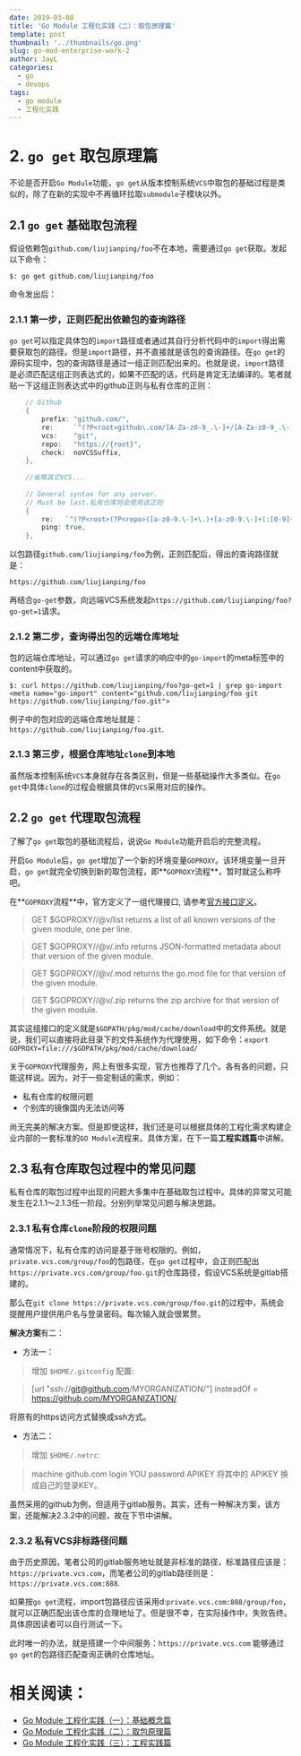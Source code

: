 ```yaml
---
date: 2019-03-08
title: 'Go Module 工程化实践（二）：取包原理篇'
template: post
thumbnail: '../thumbnails/go.png'
slug: go-mod-enterprise-work-2
author: JayL
categories:
  - go
  - devops
tags:
  - go module
  - 工程化实践
---
```


# 2. `go get` 取包原理篇

不论是否开启`Go Module`功能，`go get`从版本控制系统`VCS`中取包的基础过程是类似的，除了在新的实现中不再循环拉取`submodule`子模块以外。

## 2.1 `go get` 基础取包流程

假设依赖包`github.com/liujianping/foo`不在本地，需要通过`go get`获取。发起以下命令：

````
$: go get github.com/liujianping/foo
````

命令发出后：

### 2.1.1 第一步，正则匹配出依赖包的查询路径

   `go get`可以指定具体包的`import`路径或者通过其自行分析代码中的`import`得出需要获取包的路径。但是`import`路径，并不直接就是该包的查询路径。在`go get`的源码实现中，包的查询路径是通过一组正则匹配出来的。也就是说，`import`路径是必须匹配这组正则表达式的，如果不匹配的话，代码是肯定无法编译的。笔者就贴一下这组正则表达式中的github正则与私有仓库的正则：

````go    
    // Github
	{
		prefix: "github.com/",
		re:     `^(?P<root>github\.com/[A-Za-z0-9_.\-]+/[A-Za-z0-9_.\-]+)(/[\p{L}0-9_.\-]+)*$`,
		vcs:    "git",
		repo:   "https://{root}",
		check:  noVCSSuffix,
	},
    
    //省略其它VCS...
    
    // General syntax for any server. 
	// Must be last.私有仓库将会使用该正则
	{
		re:   `^(?P<root>(?P<repo>([a-z0-9.\-]+\.)+[a-z0-9.\-]+(:[0-9]+)?(/~?[A-Za-z0-9_.\-]+)+?)\.(?P<vcs>bzr|fossil|git|hg|svn))(/~?[A-Za-z0-9_.\-]+)*$`,
		ping: true,
	},
````

以包路径`github.com/liujianping/foo`为例，正则匹配后，得出的查询路径就是：

`https://github.com/liujianping/foo`

再结合`go-get`参数，向远端VCS系统发起`https://github.com/liujianping/foo?go-get=1`请求。

### 2.1.2 第二步，查询得出包的远端仓库地址

包的远端仓库地址，可以通过`go get`请求的响应中的`go-import`的meta标签中的content中获取的。

````
$: curl https://github.com/liujianping/foo?go-get=1 | grep go-import
<meta name="go-import" content="github.com/liujianping/foo git https://github.com/liujianping/foo.git">
````
例子中的包对应的远端仓库地址就是：`https://github.com/liujianping/foo.git`.

### 2.1.3 第三步，根据仓库地址`clone`到本地

虽然版本控制系统`VCS`本身就存在各类区别，但是一些基础操作大多类似。在`go get`中具体`clone`的过程会根据具体的`VCS`采用对应的操作。


## 2.2 `go get` 代理取包流程

了解了`go get`取包的基础流程后，说说`Go Module`功能开启后的完整流程。

开启`Go Module`后，`go get`增加了一个新的环境变量`GOPROXY`。该环境变量一旦开启，`go get`就完全切换到新的取包流程，即**`GOPROXY`流程**，暂时就这么称呼吧。

在**`GOPROXY`流程**中，官方定义了一组代理接口, 请参考[官方接口定义](https://tip.golang.org/cmd/go/#hdr-Module_proxy_protocol)。

> GET $GOPROXY/<module>/@v/list returns a list of all known versions of the given module, one per line.

> GET $GOPROXY/<module>/@v/<version>.info returns JSON-formatted metadata about that version of the given module.

> GET $GOPROXY/<module>/@v/<version>.mod returns the go.mod file for that version of the given module.

> GET $GOPROXY/<module>/@v/<version>.zip returns the zip archive for that version of the given module.

其实这组接口的定义就是`$GOPATH/pkg/mod/cache/download`中的文件系统。就是说，我们可以直接将此目录下的文件系统作为代理使用，如下命令：`export GOPROXY=file:///$GOPATH/pkg/mod/cache/download/`

关于`GOPROXY`代理服务，网上有很多实现，官方也推荐了几个。各有各的问题，只能这样说。因为，对于一些定制话的需求，例如：

- 私有仓库的权限问题
- 个别库的镜像国内无法访问等 

尚无完美的解决方案。但是即使这样，我们还是可以根据具体的工程化需求构建企业内部的一套标准的`GO Module`流程来。具体方案，在下一篇**工程实践篇**中讲解。

## 2.3 私有仓库取包过程中的常见问题
 
私有仓库的取包过程中出现的问题大多集中在基础取包过程中。具体的异常又可能发生在2.1.1～2.1.3任一阶段。分别列举常见问题与解决思路。

### 2.3.1 私有仓库`clone`阶段的权限问题

通常情况下，私有仓库的访问是基于账号权限的。例如，`private.vcs.com/group/foo`的包路径，在`go get`过程中，会正则匹配出`https://private.vcs.com/group/foo.git`的仓库路径，假设VCS系统是gitlab搭建的。

那么在`git clone https://private.vcs.com/group/foo.git`的过程中，系统会提醒用户提供用户名与登录密码。每次输入就会很累赘。

**解决方案**有二：

- 方法一：

> 增加 `$HOME/.gitconfig` 配置:

> [url "ssh://git@github.com/MYORGANIZATION/"]
> insteadOf = https://github.com/MYORGANIZATION/

将原有的https访问方式替换成ssh方式。

- 方法二：

> 增加 `$HOME/.netrc`:

> machine github.com login YOU password APIKEY
> 将其中的 APIKEY 换成自己的登录KEY。

虽然采用的github为例，但适用于gitlab服务。其实，还有一种解决方案，该方案，还能解决2.3.2中的问题，故在下节中讲解。

### 2.3.2 私有VCS非标路径问题

由于历史原因，笔者公司的gitlab服务地址就是非标准的路径，标准路径应该是： `https://private.vcs.com`，而笔者公司的gitlab路径则是： `https://private.vcs.com:888`.

如果按`go get`流程，import包路径应该采用d:`private.vcs.com:888/group/foo`，就可以正确匹配出该仓库的合理地址了。但是很不幸，在实际操作中，失败告终。具体原因读者可以自行测试一下。

此时唯一的办法，就是搭建一个中间服务：`https://private.vcs.com` 能够通过`go get`的包路径匹配查询正确的仓库地址。

# 相关阅读：

- [Go Module 工程化实践（一）：基础概念篇](/go-mod-enterprise-work-1/)
- [Go Module 工程化实践（二）：取包原理篇](/go-mod-enterprise-work-2/)
- [Go Module 工程化实践（三）：工程实践篇](/go-mod-enterprise-work-3/)
